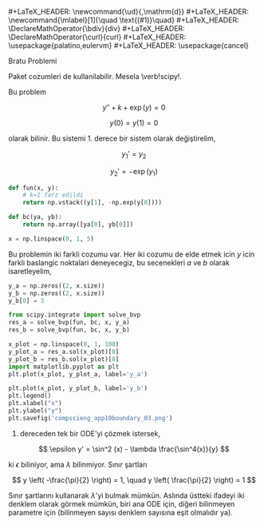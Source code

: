 #+LaTeX_HEADER: \newcommand{\ud}{\,\mathrm{d}}
#+LaTeX_HEADER: \newcommand{\mlabel}[1]{\quad \text{(#1)}\quad}
#+LaTeX_HEADER: \DeclareMathOperator{\bdiv}{div}
#+LaTeX_HEADER: \DeclareMathOperator{\curl}{curl}
#+LaTeX_HEADER: \usepackage{palatino,eulervm}
#+LaTeX_HEADER: \usepackage{cancel}

Bratu Problemi

Paket cozumleri de kullanilabilir. Mesela \verb!scipy!.

Bu problem 

$$
y'' + k + \exp(y) = 0
$$

$$
y(0) = y(1) = 0
$$

olarak bilinir. Bu sistemi 1. derece bir sistem olarak değiştirelim,

$$
y_1' = y_2
$$

$$
y_2' = -\exp(y_1)
$$

```python
def fun(x, y):
    # k=1 farz edildi
    return np.vstack((y[1], -np.exp(y[0])))

def bc(ya, yb):
    return np.array([ya[0], yb[0]])

x = np.linspace(0, 1, 5)
```

Bu problemin iki farkli cozumu var. Her iki cozumu de elde etmek icin
$y$ icin farkli baslangic noktalari deneyecegiz, bu secenekleri $a$ ve
$b$ olarak isaretleyelim,

```python
y_a = np.zeros((2, x.size))
y_b = np.zeros((2, x.size))
y_b[0] = 3

from scipy.integrate import solve_bvp
res_a = solve_bvp(fun, bc, x, y_a)
res_b = solve_bvp(fun, bc, x, y_b)
```


```python
x_plot = np.linspace(0, 1, 100)
y_plot_a = res_a.sol(x_plot)[0]
y_plot_b = res_b.sol(x_plot)[0]
import matplotlib.pyplot as plt
plt.plot(x_plot, y_plot_a, label='y_a')

plt.plot(x_plot, y_plot_b, label='y_b')
plt.legend()
plt.xlabel("x")
plt.ylabel("y")
plt.savefig('compscieng_app10boundary_03.png')
```




1. dereceden tek bir ODE'yi çözmek istersek, 

$$
\epsilon y' = \sin^2 (x) - \lambda \frac{\sin^4(x)}{y}
$$

ki $\epsilon$ biliniyor, ama $\lambda$ bilinmiyor. Sınır şartları 

$$
y \left( -\frac{\pi}{2} \right) = 1, \quad
y \left( \frac{\pi}{2}  \right) = 1
$$

Sınır şartlarını kullanarak $\lambda$'yi bulmak mümkün. Aslında
üstteki ifadeyi iki denklem olarak görmek mümkün, biri ana ODE için,
diğeri bilinmeyen parametre için (bilinmeyen sayısı denklem sayısına
eşit olmalıdır ya). 



